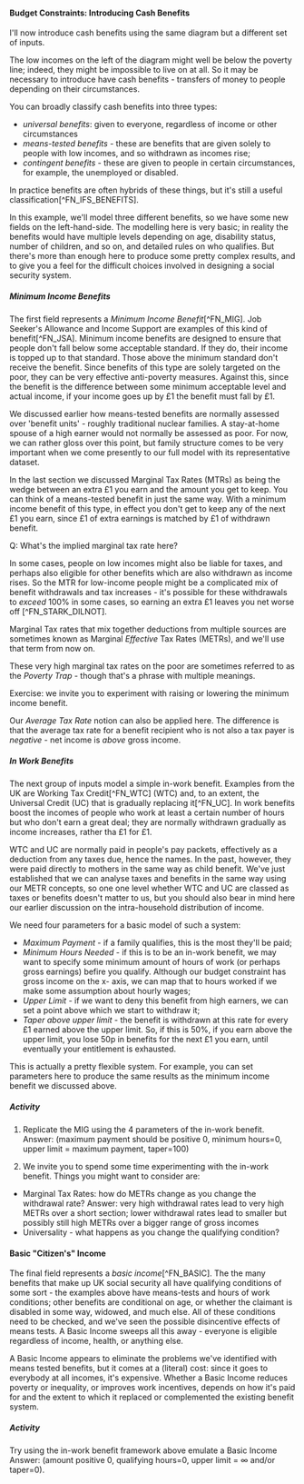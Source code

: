 #### Budget Constraints: Introducing Cash Benefits

I'll now introduce cash benefits using the same diagram but a different set of inputs.

The low incomes on the left of the diagram might well be below the poverty line; indeed, they might be impossible to live on at all. So it may be necessary to introduce have cash benefits - transfers of money to people depending on their circumstances.

You can broadly classify cash benefits into three types:

* *universal benefits*: given to everyone, regardless of income or other circumstances
* *means-tested benefits*  - these are benefits that are given solely to people with low incomes, and so withdrawn as incomes rise;
* *contingent benefits* - these are given to people in certain circumstances, for example, the unemployed or disabled.

In practice benefits are often hybrids of these things, but it's still a useful classification[^FN_IFS_BENEFITS].

In this example, we'll model three different benefits, so we have some new fields on the left-hand-side. The modelling here is very basic; in reality the benefits would have multiple levels depending on age, disability status, number of children, and so on, and detailed rules on who qualifies. But there's more than enough here to produce some pretty complex results, and to give you a feel for the difficult choices involved in designing a social security system.

##### Minimum Income Benefits

The first field represents a *Minimum Income Benefit*[^FN_MIG]. Job Seeker's Allowance and Income Support are examples of this kind of benefit[^FN_JSA]. Minimum income benefits are designed to ensure that people don't fall below some acceptable standard. If they do, their income is topped up to that standard. Those above the minimum standard don't receive the benefit. Since benefits of this type are solely targeted on the poor, they can be very effective anti-poverty measures. Against this, since the benefit is the difference between some minimum acceptable level and actual income, if your income goes up by £1 the benefit must fall by £1.

We discussed earlier how means-tested benefits are normally assessed over 'benefit units' - roughly traditional nuclear families. A stay-at-home spouse of a high earner would not normally be assessed as poor. For now, we can rather gloss over this point, but family structure comes to be very important when we come presently to our full model with its representative dataset.

In the last section we discussed Marginal Tax Rates (MTRs) as being the wedge between an extra £1 you earn and the amount you get to keep. You can think of a means-tested benefit in just the same way. With a minimum income benefit of this type, in effect you don't get to keep any of the next £1 you earn, since £1 of extra earnings is matched by £1 of withdrawn benefit.

Q: What's the implied marginal tax rate here?

In some cases, people on low incomes might also be liable for taxes, and perhaps also eligible for other benefits which are also withdrawn as income rises. So the MTR for low-income people might be a complicated mix of benefit withdrawals and tax increases - it's possible for these withdrawals to *exceed* 100% in some cases, so earning an extra £1 leaves you net worse off [^FN_STARK_DILNOT].

Marginal Tax rates that mix together deductions from multiple sources are sometimes known as Marginal *Effective* Tax Rates (METRs), and we'll use that term from now on.

These very high marginal tax rates on the poor are sometimes referred to as the *Poverty Trap* - though that's a phrase with multiple meanings.

Exercise: we invite you to experiment with raising or lowering the minimum income benefit.

Our *Average Tax Rate* notion can also be applied here. The difference is that the average tax rate for a benefit recipient who is not also a tax payer is *negative* - net income is *above* gross income.

##### In Work Benefits

The next group of inputs model a simple in-work benefit. Examples from the UK are Working Tax Credit[^FN_WTC] (WTC) and, to an extent, the Universal Credit (UC) that is gradually replacing it[^FN_UC]. In work benefits boost the incomes of people who work at least a certain number of hours but who don't earn a great deal; they are normally withdrawn gradually as income increases, rather tha £1 for £1.

WTC and UC are normally paid in people's pay packets, effectively as a deduction from any taxes due, hence the names. In the past, however, they were paid directly to mothers in the same way as child benefit. We've just established that we can analyse taxes and benefits in the same way using our METR concepts, so one one level whether WTC and UC are classed as taxes or benefits doesn't matter to us, but you should also bear in mind here our earlier discussion on the intra-household distribution of income.

We need four parameters for a basic model of such a system:

* *Maximum Payment* - if a family qualifies, this is the most they'll be paid;
* *Minimum Hours Needed* - if this is to be an in-work benefit, we may want to specify some minimum amount of hours of work (or perhaps gross earnings) befire you qualify. Although our budget constraint has gross income on the x- axis, we can map that to hours worked if we make some assumption about hourly wages;
* *Upper Limit* - if we want to deny this benefit from high earners, we can set a point above which we start to withdraw it;
* *Taper above upper limit* - the benefit is withdrawn at this rate for every £1 earned above the upper limit. So, if this is 50%, if you earn above the upper limit, you lose 50p in benefits for the next £1 you earn, until eventually your entitlement is exhausted.

This is actually a pretty flexible system. For example, you can set parameters here to produce the same results as the minimum income benefit we discussed above.


##### Activity

1. Replicate the MIG using the 4 parameters of the in-work benefit. Answer:
(maximum payment should be positive 0, minimum hours=0, upper limit = maximum payment, taper=100)

2. We invite you to spend some time experimenting with the in-work benefit. Things you might want to consider are:
  - Marginal Tax Rates: how do METRs change as you change the withdrawal rate? Answer: very high withdrawal rates lead to very high METRs over a short section; lower withdrawal rates lead to smaller but possibly still high METRs over a bigger range of gross incomes
  - Universality - what happens as you change the qualifying condition?

#### Basic "Citizen's" Income

The final field represents a *basic income*[^FN_BASIC].  The the many benefits that make up UK social security all have qualifying conditions of some sort - the examples above have means-tests and hours of work conditions; other benefits are conditional on age, or whether the claimant is disabled in some way, widowed, and much else. All of these conditions need to be checked, and we've seen the possible disincentive effects of means tests. A Basic Income sweeps all this away - everyone is eligible regardless of income, health, or anything else.

A Basic Income appears to eliminate the problems we've identified with means tested benefits, but it comes at a (literal) cost: since it goes to everybody at all incomes, it's expensive. Whether a Basic Income reduces poverty or inequality, or improves work incentives, depends on how it's paid for and the extent to which it replaced or complemented the existing benefit system.

##### Activity

Try using the in-work benefit framework above emulate a Basic Income Answer: (amount positive 0, qualifying hours=0, upper limit = ∞ and/or taper=0).
